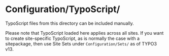 # Configuration/TypoScript/

TypoScript files from this directory can be included manually.

Please note that TypoScript loaded here applies across all sites. If you want to create site-specific TypoScript, as is normally the case with a sitepackage, then use Site Sets under `Configuration/Sets/` as of TYPO3 v13.